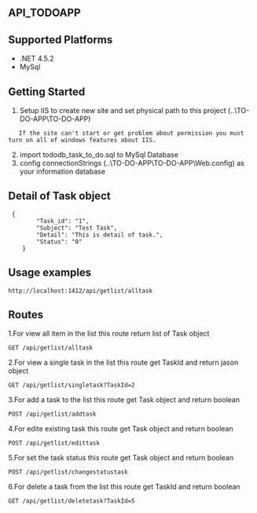 ## API_TODOAPP

## Supported Platforms
* .NET 4.5.2 
* MySql

## Getting Started
1. Setup IIS to create new site and set physical path to this project (..\TO-DO-APP\TO-DO-APP) 
```
   If the site can't start or get problem about permission you must turn on all of windows features about IIS.
```
2. import tododb_task_to_do.sql to MySql Database
3. config connectionStrings (..\TO-DO-APP\TO-DO-APP\Web.config) as your information database

## Detail of Task object
```jason
 {
        "Task_id": "1",
        "Subject": "Test Task",
        "Detail": "This is detail of task.",
        "Status": "0"
    }
```
## Usage examples
```
http://localhost:1412/api/getlist/alltask
```

## Routes
1.For view all item in the list 
this route return list of Task object
```
GET /api/getlist/alltask
```
2.For view a single task in the list
this route get TaskId and return jason object
```
GET /api/getlist/singletask?TaskId=2
```
3.For add a task to the list
this route get Task object and return boolean
```
POST /api/getlist/addtask
```
4.For edite existing task
this route get Task object and return boolean
```
POST /api/getlist/edittask
```
5.For set the task status
this route get Task object and return boolean
```
POST /api/getlist/changestatustask
```
6.For delete a task from the list
this route get TaskId and return boolean
```
GET /api/getlist/deletetask?TaskId=5
```
